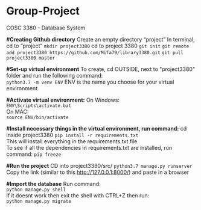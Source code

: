 # Group-Project
COSC 3380 - Database System

**#Creating Github directory**
Create an empty directory “project”
In terminal, cd to “project”
```mkdir project3380```
cd to project 3380
```git init```
```git remote add project3380 https://github.com/Mifa79/library3380.git```
```git pull project3380 master```

**#Set-up virtual environment**
To create, cd OUTSIDE, next to "project3380" folder and run the following command:  
```python3.7 -m venv ENV```
ENV is the name you choose for your virtual environment

**#Activate virtual environment:**
On Windows:  
```ENV\Scripts\activate.bat```  
On MAC:  
```source ENV/bin/activate```  

**#Install necessary things in the virtual environment, run command:**
cd inside project3380
```pip install -r requirements.txt```  
This will install everything in the requirements.txt file  
To see if all the dependencies in requirements.txt are installed, run command:
```pip freeze```  

**#Run the project**
CD into project3380/src/
```python3.7 manage.py runserver```  
Copy the link (similar to this http://127.0.0.1:8000/) and paste in a browser

**#Import the database**
Run command:  
```python manage.py shell```   
If it doesnt work then exit the shell with CTRL+Z then run:  
```python manage.py migrate``` 

